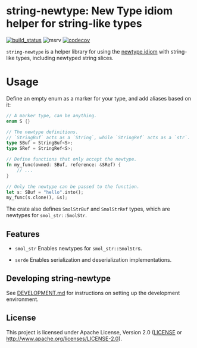 # string-newtype: New Type idiom helper for string-like types

[![build_status][]](https://github.com/aborgna/string-newtype/actions)
![msrv][]
[![codecov][]](https://codecov.io/gh/aborgna/string-newtype)

  [build_status]: https://github.com/ABorgna/string-newtype/actions/workflows/ci-rs.yml/badge.svg?branch=main
  [msrv]: https://img.shields.io/badge/rust-1.75.0%2B-blue.svg
  [codecov]: https://img.shields.io/codecov/c/gh/aborgna/string-newtype?logo=codecov

`string-newtype` is a helper library for using the [newtype idiom](https://doc.rust-lang.org/rust-by-example/generics/new_types.html) with string-like types, including newtyped string slices.

# Usage

Define an empty enum as a marker for your type, and add aliases based on it:

```rust
// A marker type, can be anything.
enum S {}

// The newtype definitions.
// `StringBuf` acts as a `String`, while `StringRef` acts as a `str`.
type SBuf = StringBuf<S>;
type SRef = StringRef<S>;

// Define functions that only accept the newtype.
fn my_func(owned: SBuf, reference: &SRef) {
    // ...
}

// Only the newtype can be passed to the function.
let s: SBuf = "hello".into();
my_func(s.clone(), &s);
```

The crate also defines `SmolStrBuf` and `SmolStrRef` types, which are newtypes
for `smol_str::SmolStr`.

## Features

- `smol_str`
  Enables newtypes for `smol_str::SmolStr`s.

- `serde`
  Enables serialization and deserialization implementations.

## Developing string-newtype

See [DEVELOPMENT.md](DEVELOPMENT.md) for instructions on setting up the development environment.

## License

This project is licensed under Apache License, Version 2.0 ([LICENSE][] or http://www.apache.org/licenses/LICENSE-2.0).

  [LICENSE]: LICENCE
